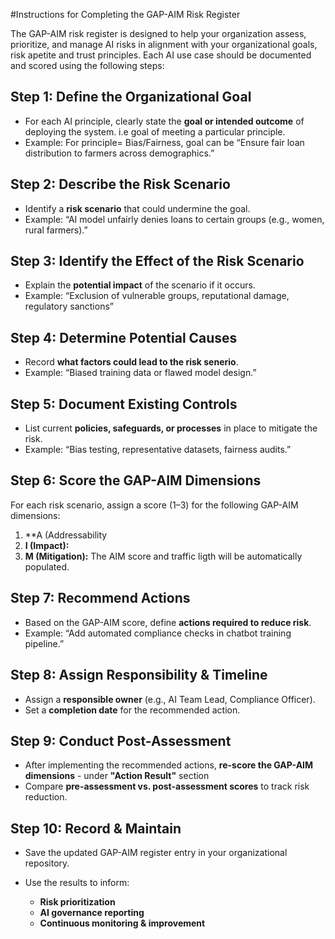 #Instructions for Completing the GAP-AIM Risk Register

The GAP-AIM risk register is designed to help your organization assess, prioritize, and manage AI risks in alignment with your organizational goals, risk apetite and trust principles.
Each AI use case should be documented and scored using the following steps:

## **Step 1: Define the Organizational Goal**

* For each AI principle, clearly state the **goal or intended outcome** of deploying the system. i.e goal of meeting a particular principle.
* Example: For principle= Bias/Fairness, goal can be “Ensure fair loan distribution to farmers across demographics.”

## **Step 2: Describe the Risk Scenario**

* Identify a **risk scenario** that could undermine the goal.
* Example: “AI model unfairly denies loans to certain groups (e.g., women, rural farmers).”

## **Step 3: Identify the Effect of the Risk Scenario**

* Explain the **potential impact** of the scenario if it occurs.
* Example: “Exclusion of vulnerable groups, reputational damage, regulatory sanctions”

## **Step 4: Determine Potential Causes**

* Record **what factors could lead to the risk senerio**.
* Example: “Biased training data or flawed model design.”

## **Step 5: Document Existing Controls**

* List current **policies, safeguards, or processes** in place to mitigate the risk.
* Example: “Bias testing, representative datasets, fairness audits.”

## **Step 6: Score the GAP-AIM Dimensions**

For each risk scenario, assign a score (1–3) for the following GAP-AIM dimensions:

1. **A (Addressability 
2. **I (Impact):**
3. **M (Mitigation):** 
The AIM score and traffic ligth will be automatically populated.

## **Step 7: Recommend Actions**

* Based on the GAP-AIM score, define **actions required to reduce risk**.
* Example: “Add automated compliance checks in chatbot training pipeline.”

## **Step 8: Assign Responsibility & Timeline**

* Assign a **responsible owner** (e.g., AI Team Lead, Compliance Officer).
* Set a **completion date** for the recommended action.

## **Step 9: Conduct Post-Assessment**

* After implementing the recommended actions, **re-score the GAP-AIM dimensions** - under **"Action Result"**  section
* Compare **pre-assessment vs. post-assessment scores** to track risk reduction.

## **Step 10: Record & Maintain**

* Save the updated GAP-AIM register entry in your organizational repository.
* Use the results to inform:

  * **Risk prioritization**
  * **AI governance reporting**
  * **Continuous monitoring & improvement**
